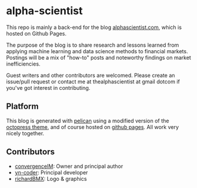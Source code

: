 # alpha-scientist

This repo is mainly a back-end for the blog [alphascientist.com](https://alphascientist.com), which is hosted on Github Pages.  

The purpose of the blog is to share research and lessons learned from applying machine learning and data science methods to financial markets.  Postings will be a mix of "how-to" posts and noteworthy findings on market inefficiencies.  

Guest writers and other contributors are welcomed.  Please create an issue/pull request or contact me at thealphascientist at gmail dotcom if you've got interest in contributing.


## Platform
This blog is generated with [pelican](https://github.com/getpelican/pelican) using a modified version of the [octopress theme](https://github.com/duilio/pelican-octopress-theme), and of course hosted on [github pages](https://pages.github.com/).  All work very nicely together.  


## Contributors
* [convergenceIM](https://github.com/convergenceIM): Owner and principal author
* [yn-coder](https://github.com/yn-coder): Principal developer
* [richardBMX](https://github.com/richardbmx): Logo & graphics
